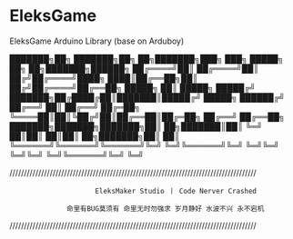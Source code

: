# EleksGame
EleksGame Arduino Library (base on Arduboy)

███████╗██╗     ███████╗██╗  ██╗███████╗███╗   ███╗ █████╗ ██╗  ██╗███████╗██████╗ 
██╔════╝██║     ██╔════╝██║ ██╔╝██╔════╝████╗ ████║██╔══██╗██║ ██╔╝██╔════╝██╔══██╗
█████╗  ██║     █████╗  █████╔╝ ███████╗██╔████╔██║███████║█████╔╝ █████╗  ██████╔╝
██╔══╝  ██║     ██╔══╝  ██╔═██╗ ╚════██║██║╚██╔╝██║██╔══██║██╔═██╗ ██╔══╝  ██╔══██╗
███████╗███████╗███████╗██║  ██╗███████║██║ ╚═╝ ██║██║  ██║██║  ██╗███████╗██║  ██║
╚══════╝╚══════╝╚══════╝╚═╝  ╚═╝╚══════╝╚═╝     ╚═╝╚═╝  ╚═╝╚═╝  ╚═╝╚══════╝╚═╝  ╚═╝  


//////////////////////////////////////////////////////////////////////////////////////

                         EleksMaker Studio 丨 Code Nerver Crashed

                  命里有BUG莫须有 命里无时勿强求 岁月静好 水波不兴 永不宕机

//////////////////////////////////////////////////////////////////////////////////////
